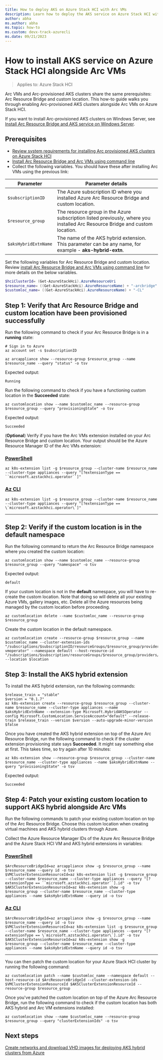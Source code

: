 ```yaml
---
title: How to deploy AKS on Azure Stack HCI with Arc VMs
description: Learn how to deploy the AKS service on Azure Stack HCI with Arc VMs.
author: abha
ms.author: abha
ms.topic: how-to
ms.custom: devx-track-azurecli
ms.date: 09/21/2023
---
```



# How to install AKS service on Azure Stack HCI alongside Arc VMs

> Applies to: Azure Stack HCI

Arc VMs and Arc-provisioned AKS clusters share the same prerequisites: Arc Resource Bridge and custom location. This how-to guide walks you through enabling Arc-provisioned AKS clusters alongside Arc VMs on Azure Stack HCI.

If you want to install Arc-provisioned AKS clusters on Windows Server, see [Install Arc Resource Bridge and AKS service on Windows Server](deploy-arc-resource-bridge-windows-server.md).

## Prerequisites

- [Review system requirements for installing Arc provisioned AKS clusters on Azure Stack HCI](aks-hybrid-preview-requirements.md)
- [Install Arc Resource Bridge and Arc VMs using command line](/azure-stack/hci/manage/deploy-arc-resource-bridge-using-command-line?tabs=for-static-ip-address-1%2Cfor-static-ip-address-2) 
- Collect the following variables. You should have these after installing Arc VMs using the previous link:

| Parameter  |  Parameter details |
| -----------| ------------ |
| `$subscriptionID` | The Azure subscription ID where you installed Azure Arc Resource Bridge and custom location.  |
| `$resource_group` | The resource group in the Azure subscription listed previously, where you installed Arc Resource Bridge and custom location.  |
| `$aksHybridExtnName` | The name of the AKS hybrid extension. This parameter can be any name, for example - **aks-hybrid-extn**. |

Set the following variables for Arc Resource Bridge and custom location. Review [install Arc Resource Bridge and Arc VMs using command line](/azure-stack/hci/manage/deploy-arc-resource-bridge-using-command-line?tabs=for-static-ip-address-1%2Cfor-static-ip-address-2) for more details on the below variables.

```powershell
$hciClusterId= (Get-AzureStackHci).AzureResourceUri
$resource_name= ((Get-AzureStackHci).AzureResourceName) + "-arcbridge"
$customloc_name= ((Get-AzureStackHci).AzureResourceName) + "-CL"
```

## Step 1: Verify that Arc Resource Bridge and custom location have been provisioned successfully

Run the following command to check if your Arc Resource Bridge is in a **running** state:

```azurecli
# Sign in to Azure
az account set -s $subscriptionID
```

```azurecli
az arcappliance show --resource-group $resource_group --name $resource_name --query "status" -o tsv
```

Expected output:

```output
Running
```

Run the following command to check if you have a functioning custom location in the **Succeeded** state:

```azurecli
az customlocation show --name $customloc_name --resource-group $resource_group --query "provisioningState" -o tsv
```

Expected output:

```output
Succeeded
```

(**Optional**) Verify if you have the Arc VMs extension installed on your Arc Resource Bridge and custom location. Your output should be the Azure Resource Manager ID of the Arc VMs extension:

### [PowerShell](#tab/powershell)

```azurecli
az k8s-extension list -g $resource_group --cluster-name $resource_name --cluster-type appliances --query "[?extensionType == ``microsoft.azstackhci.operator``]" 
```

### [Az CLI](#tab/shell)

```azurecli
az k8s-extension list -g $resource_group --cluster-name $resource_name --cluster-type appliances --query "[?extensionType == \`microsoft.azstackhci.operator\`]" 
```

---

## Step 2: Verify if the custom location is in the default namespace

Run the following command to return the Arc Resource Bridge namespace where you created the custom location:
```azurecli
az customlocation show --name $customloc_name --resource-group $resource_group --query "namespace" -o tsv
```
Expected output:
```output
default
```

If your custom location is not in the **default** namespace, you will have to re-create the custom location. Note that doing so will delete all your existing Azure VMs, gallery images, etc. Delete all the Azure resources being managed by the custom location before proceeding. 

```azurecli
az customlocation delete --name $customloc_name --resource-group $resource_group
```

Create the custom location in the default namespace.
```azurecli
az customlocation create --resource-group $resource_group --name $customloc_name --cluster-extension-ids "/subscriptions/$subscriptionID/resourceGroups/$resource_group/providers/Microsoft.ResourceConnector/appliances/$resource_name/providers/Microsoft.KubernetesConfiguration/extensions/hci-vmoperator" --namespace default --host-resource-id "/subscriptions/$subscription/resourceGroups/$resource_group/providers/Microsoft.ResourceConnector/appliances/$resource_name" --location $location
```

## Step 3: Install the AKS hybrid extension
To install the AKS hybrid extension, run the following commands:

```azurecli
$release_train = "stable"
$version = "0.1.7"
az k8s-extension create --resource-group $resource_group --cluster-name $resource_name --cluster-type appliances --name $aksHybridExtnName --extension-type Microsoft.HybridAKSOperator --config Microsoft.CustomLocation.ServiceAccount="default" --release-train $release_train --version $version --auto-upgrade-minor-version $false 
```

Once you have created the AKS hybrid extension on top of the Azure Arc Resource Bridge, run the following command to check if the cluster extension provisioning state says **Succeeded**. It might say something else at first. This takes time, so try again after 10 minutes:

```azurecli
az k8s-extension show --resource-group $resource_group --cluster-name $resource_name --cluster-type appliances --name $aksHybridExtnName --query "provisioningState" -o tsv
```

Expected output:

```output
Succeeded
```

## Step 4: Patch your existing custom location to support AKS hybrid alongside Arc VMs

Run the following commands to patch your existing custom location on top of the Arc Resource Bridge. Choose this custom location when creating virtual machines and AKS hybrid clusters through Azure.

Collect the Azure Resource Manager IDs of the Azure Arc Resource Bridge and the Azure Stack HCI VM and AKS hybrid extensions in variables:

### [PowerShell](#tab/powershell)

```azurecli
$ArcResourceBridgeId=az arcappliance show -g $resource_group --name $resource_name --query id -o tsv
$VMClusterExtensionResourceId=az k8s-extension list -g $resource_group --cluster-name $resource_name --cluster-type appliances --query "[?extensionType == ``microsoft.azstackhci.operator``].id" -o tsv
$AKSClusterExtensionResourceId=az k8s-extension show -g $resource_group --cluster-name $resource_name --cluster-type appliances --name $aksHybridExtnName --query id -o tsv
```

### [Az CLI](#tab/shell)

```azurecli
$ArcResourceBridgeId=az arcappliance show -g $resource_group --name $resource_name --query id -o tsv
$VMClusterExtensionResourceId=az k8s-extension list -g $resource_group --cluster-name $resource_name --cluster-type appliances --query "[?extensionType == \`microsoft.azstackhci.operator\`].id" -o tsv
$AKSClusterExtensionResourceId=az k8s-extension show -g $resource_group --cluster-name $resource_name --cluster-type appliances --name $aksHybridExtnName --query id -o tsv
```

---
  
You can then patch the custom location for your Azure Stack HCI cluster by running the following command:

```azurecli
az customlocation patch --name $customloc_name --namespace default --host-resource-id $ArcResourceBridgeId --cluster-extension-ids $VMClusterExtensionResourceId $AKSClusterExtensionResourceId --resource-group $resource_group
```

Once you've patched the custom location on top of the Azure Arc Resource Bridge, run the following command to check if the custom location has both AKS hybrid and Arc VM extensions installed:

```azurecli
az customlocation show --name $customloc_name --resource-group $resource_group --query "clusterExtensionIds" -o tsv
```

## Next steps

[Create networks and download VHD images for deploying AKS hybrid clusters from Azure](create-aks-hybrid-preview-networks.md)

